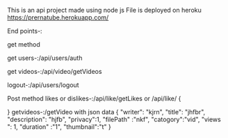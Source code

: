 This is an api project made using node js
File is deployed on heroku
https://prernatube.herokuapp.com/



End points-:


 get method
 
 
 get users-:/api/users/auth 
 
 
 get videos-:/api/video/getVideos
 
 
 logout-:/api/users/logout
 
 
 
 
 
 
 
 Post method
 likes or dislikes-:/api/like/getLikes  or /api/like/
{
  
}
 getvideos-:/getVideo with json data
 {
	  "writer": "kjrn",
    "title": "jhfbr",
    "description": "hjfb",
    "privacy":1,
    "filePath" :"nkf",
    "catogory":"vid",
    "views ": 1,
    "duration" :"1",
    "thumbnail":"t" 
}
 
 
 
 
